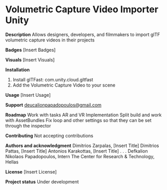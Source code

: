 # Volumetric Capture Video Importer Unity

**Description**
Allows designers, developers, and filmmakers to import glTF volumetric capture videos in their projects

**Badges**
[Insert Badges]

**Visuals**
[Insert Visuals]

**Installation**
1. Install glTFast: com.unity.cloud.gltfast
2. Add the Volumetric Capture Video to your scene

**Usage**
[Insert Usage]

**Support**
deucalionpapadopoulos@gmail.com

**Roadmap**
Work with tasks
AR and VR Implementation
Split build and work with AssetBundles
Fix loop and other settings so that they can be set through the inspector

**Contributing**
Not accepting contributions

**Authors and acknowledgment**
Dimitrios Zarpalas, [Insert Title]
Dimitrios Pattas, [Insert Title]
Antonios Karakottas, [Insert Title]
.
.
.
Defkalion Nikolaos Papadopoulos, Intern
The Center for Research & Technology, Hellas

**License**
[Insert License]

**Project status**
Under development
